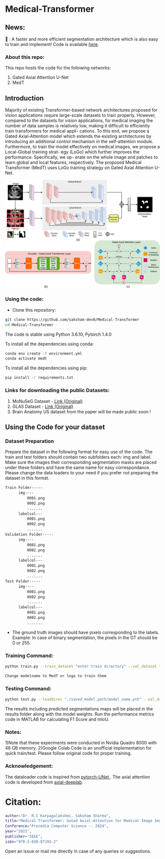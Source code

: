 # Medical-Transformer

## News:

:rocket: : A faster and more efficient segmentation architecture which is also easy to train and implement! Code is available [here](https://github.com/saksham-dev0/UNeXt-pytorch).

### About this repo:

This repo hosts the code for the following networks:

1) Gated Axial Attention U-Net
2) MedT

## Introduction

Majority of existing Transformer-based network architectures proposed for vision applications require large-scale
datasets to train properly. However, compared to the datasets for vision
applications, for medical imaging the number of data samples is relatively
low, making it difficult to efficiently train transformers for medical appli-
cations. To this end, we propose a Gated Axial-Attention model which
extends the existing architectures by introducing an additional control
mechanism in the self-attention module. Furthermore, to train the model
effectively on medical images, we propose a Local-Global training strat-
egy (LoGo) which further improves the performance. Specifically, we op-
erate on the whole image and patches to learn global and local features,
respectively. The proposed Medical Transformer (MedT) uses LoGo training strategy on Gated Axial Attention U-Net.

<p align="center">
  <img src="img/medt1.png" width="800"/>
</p>

### Using the code:

- Clone this repository:
```bash
git clone https://github.com/saksham-dev0/Medical-Transformer  
cd Medical-Transformer
```

The code is stable using Python 3.6.10, Pytorch 1.4.0

To install all the dependencies using conda:

```bash
conda env create -f environment.yml
conda activate medt
```

To install all the dependencies using pip:

```bash
pip install -r requirements.txt
```

### Links for downloading the public Datasets:

1) MoNuSeG Dataset - <a href="https://monuseg.grand-challenge.org/Data/"> Link (Original)</a> 
2) GLAS Dataset - <a href="https://warwick.ac.uk/fac/sci/dcs/research/tia/glascontest/"> Link (Original) </a> 
3) Brain Anatomy US dataset from the paper will be made public soon !

## Using the Code for your dataset

### Dataset Preparation

Prepare the dataset in the following format for easy use of the code. The train and test folders should contain two subfolders each: img and label. Make sure the images their corresponding segmentation masks are placed under these folders and have the same name for easy correspondance. Please change the data loaders to your need if you prefer not preparing the dataset in this format.

```bash
Train Folder-----
      img----
          0001.png
          0002.png
          .......
      labelcol---
          0001.png
          0002.png
          .......
Validation Folder-----
      img----
          0001.png
          0002.png
          .......
      labelcol---
          0001.png
          0002.png
          .......
Test Folder-----
      img----
          0001.png
          0002.png
          .......
      labelcol---
          0001.png
          0002.png
          .......

```

- The ground truth images should have pixels corresponding to the labels. Example: In case of binary segmentation, the pixels in the GT should be 0 or 255.

### Training Command:

```bash 
python train.py --train_dataset "enter train directory" --val_dataset "enter validation directory" --direc 'path for results to be saved' --batch_size 4 --epoch 400 --save_freq 10 --modelname "gatedaxialunet" --learning_rate 0.001 --imgsize 128 --gray "no"
```

```bash
Change modelname to MedT or logo to train them
```

### Testing Command:

```bash 
python test.py --loaddirec "./saved_model_path/model_name.pth" --val_dataset "test dataset directory" --direc 'path for results to be saved' --batch_size 1 --modelname "gatedaxialunet" --imgsize 128 --gray "no"
```

The results including predicted segmentations maps will be placed in the results folder along with the model weights. Run the performance metrics code in MATLAB for calculating F1 Score and mIoU. 

### Notes:

1)Note that these experiments were conducted in Nvidia Quadro 8000 with 48 GB memory. 
2)Google Colab Code is an unofficial implementation for quick train/test. Please follow original code for proper training.

### Acknowledgement:

The dataloader code is inspired from <a href="https://github.com/cosmic-cortex/pytorch-UNet"> pytorch-UNet </a>. The axial attention code is developed from <a href="https://github.com/csrhddlam/axial-deeplab">axial-deeplab</a>. 

# Citation:

```bash
author="Dr. R.C Karpagalakshmi, Saksham Sharma",
title="Medical Transformer: Gated Axial-Attention for Medical Image Segmentation",
Conference="Procedia Computer Science -- 2024",
year="2021",
publisher="IEEE",
isbn="978-3-030-87193-2"
```

Open an issue or mail me directly in case of any queries or suggestions. 
